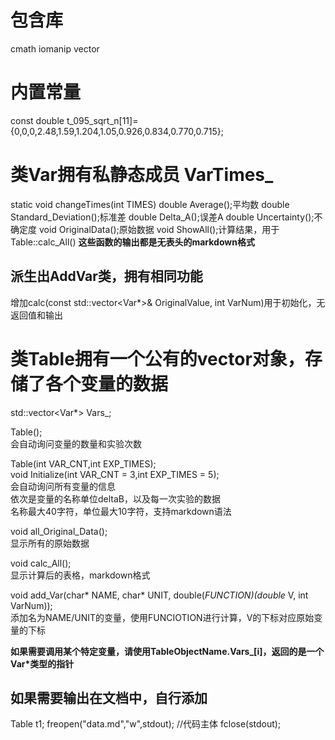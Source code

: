 # 包含库
cmath
iomanip
vector

# 内置常量
const double t_095_sqrt_n[11]={0,0,0,2.48,1.59,1.204,1.05,0.926,0.834,0.770,0.715};

# 类Var拥有私静态成员 VarTimes_
static void changeTimes(int TIMES)
double Average();平均数
double Standard_Deviation();标准差
double Delta_A();误差A
double Uncertainty();不确定度
void OriginalData();原始数据
void ShowAll();计算结果，用于Table::calc_All()
**这些函数的输出都是无表头的markdown格式**

## 派生出AddVar类，拥有相同功能
增加calc(const std::vector<Var*>& OriginalValue, int VarNum)用于初始化，无返回值和输出

# 类Table拥有一个公有的vector对象，存储了各个变量的数据
std::vector<Var*> Vars_;	  

Table();  
会自动询问变量的数量和实验次数

Table(int VAR_CNT,int EXP_TIMES);  
void Initialize(int VAR_CNT = 3,int EXP_TIMES = 5);  
会自动询问所有变量的信息  
依次是变量的名称单位deltaB，以及每一次实验的数据  
名称最大40字符，单位最大10字符，支持markdown语法  

void all_Original_Data();  
显示所有的原始数据  

void calc_All();  
显示计算后的表格，markdown格式  

void add_Var(char* NAME, char* UNIT, double(*FUNCTION)(double* V, int VarNum));  
添加名为NAME/UNIT的变量，使用FUNCIOTION进行计算，V的下标对应原始变量的下标  

**如果需要调用某个特定变量，请使用TableObjectName.Vars_[i]，返回的是一个Var*类型的指针**  

## 如果需要输出在文档中，自行添加
Table t1;
freopen("data.md","w",stdout);
//代码主体
fclose(stdout);
